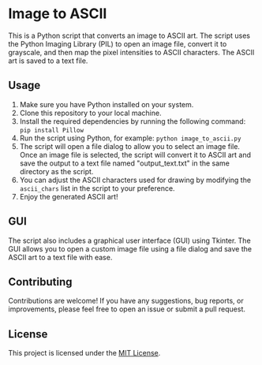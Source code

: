 # Image to ASCII

This is a Python script that converts an image to ASCII art. The script uses the Python Imaging Library (PIL) to open an image file, convert it to grayscale, and then map the pixel intensities to ASCII characters. The ASCII art is saved to a text file.

## Usage

1. Make sure you have Python installed on your system.
2. Clone this repository to your local machine.
3. Install the required dependencies by running the following command: `pip install Pillow`
4. Run the script using Python, for example: `python image_to_ascii.py`
5. The script will open a file dialog to allow you to select an image file. Once an image file is selected, the script will convert it to ASCII art and save the output to a text file named "output_text.txt" in the same directory as the script.
6. You can adjust the ASCII characters used for drawing by modifying the `ascii_chars` list in the script to your preference.
7. Enjoy the generated ASCII art!

## GUI

The script also includes a graphical user interface (GUI) using Tkinter. The GUI allows you to open a custom image file using a file dialog and save the ASCII art to a text file with ease.

## Contributing

Contributions are welcome! If you have any suggestions, bug reports, or improvements, please feel free to open an issue or submit a pull request.

## License

This project is licensed under the [MIT License](LICENSE).
